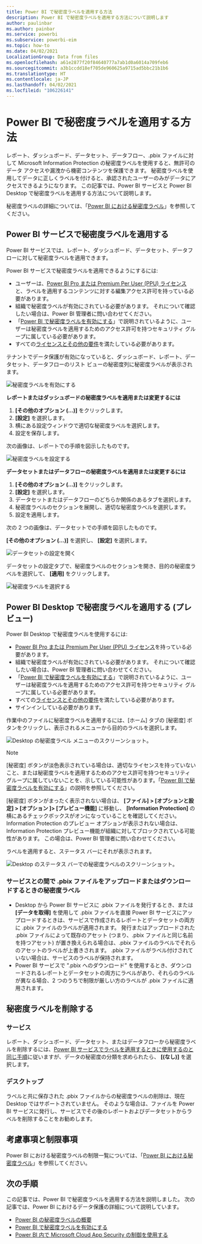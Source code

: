 ```yaml
---
title: Power BI で秘密度ラベルを適用する方法
description: Power BI で秘密度ラベルを適用する方法について説明します
author: paulinbar
ms.author: painbar
ms.service: powerbi
ms.subservice: powerbi-eim
ms.topic: how-to
ms.date: 04/02/2021
LocalizationGroup: Data from files
ms.openlocfilehash: a61e2877f20f84640777a7ab1d0a6014a709feb6
ms.sourcegitcommit: a3b1ccdd18ef705de960625a9715ad5bbc21b1b6
ms.translationtype: HT
ms.contentlocale: ja-JP
ms.lasthandoff: 04/02/2021
ms.locfileid: "106226141"
---
```

# <a name="how-to-apply-sensitivity-labels-in-power-bi"></a>Power BI で秘密度ラベルを適用する方法

レポート、ダッシュボード、データセット、データフロー、.pbix ファイルに対して Microsoft Information Protection の秘密度ラベルを使用すると、無許可のデータ アクセスや漏洩から機密コンテンツを保護できます。 秘密度ラベルを使用してデータに正しくラベルを付けると、承認されたユーザーのみがデータにアクセスできるようになります。 この記事では、Power BI サービスと Power BI Desktop で秘密度ラベルを適用する方法について説明します。

秘密度ラベルの詳細については、「[Power BI における秘密度ラベル](service-security-sensitivity-label-overview.md)」を参照してください。

## <a name="apply-sensitivity-labels-in-the-power-bi-service"></a>Power BI サービスで秘密度ラベルを適用する

Power BI サービスでは、レポート、ダッシュボード、データセット、データフローに対して秘密度ラベルを適用できます。

Power BI サービスで秘密度ラベルを適用できるようにするには:
* ユーザーは、[Power BI Pro または Premium Per User (PPU) ライセンス](./service-admin-purchasing-power-bi-pro.md)と、ラベルを適用するコンテンツに対する編集アクセス許可を持っている必要があります。
* 組織で秘密度ラベルが有効にされている必要があります。 それについて確認したい場合は、Power BI 管理者に問い合わせてください。
* 「[Power BI で秘密度ラベルを有効にする](./service-security-enable-data-sensitivity-labels.md)」で説明されているように、ユーザーは秘密度ラベルを適用するためのアクセス許可を持つセキュリティ グループに属している必要があります。
* すべての[ライセンスとその他の要件](./service-security-enable-data-sensitivity-labels.md#licensing-and-requirements)を満たしている必要があります。

テナントでデータ保護が有効になっていると、ダッシュボード、レポート、データセット、データフローのリスト ビューの秘密度列に秘密度ラベルが表示されます。

![秘密度ラベルを有効にする](media/service-security-apply-data-sensitivity-labels/apply-data-sensitivity-labels-01.png)

**レポートまたはダッシュボードの秘密度ラベルを適用または変更するには**
1. **[その他のオプション (…)]** をクリックします。
1. **[設定]** を選択します。
1. 横にある設定ウィンドウで適切な秘密度ラベルを選択します。
1. 設定を保存します。

次の画像は、レポートでの手順を図示したものです。

![秘密度ラベルを設定する](media/service-security-apply-data-sensitivity-labels/apply-data-sensitivity-labels-02.png)

**データセットまたはデータフローの秘密度ラベルを適用または変更するには**

1. **[その他のオプション (…)]** をクリックします。
1. **[設定]** を選択します。
1. データセットまたはデータフローのどちらか関係のあるタブを選択します。
1. 秘密度ラベルのセクションを展開し、適切な秘密度ラベルを選択します。
1. 設定を適用します。

次の 2 つの画像は、データセットでの手順を図示したものです。

**[その他のオプション (…)]** を選択し、 **[設定]** を選択します。

![データセットの設定を開く](media/service-security-apply-data-sensitivity-labels/apply-data-sensitivity-labels-05.png)

データセットの設定タブで、秘密度ラベルのセクションを開き、目的の秘密度ラベルを選択して、 **[適用]** をクリックします。

![秘密度ラベルを選択する](media/service-security-apply-data-sensitivity-labels/apply-data-sensitivity-labels-06.png)

## <a name="apply-sensitivity-labels-in-power-bi-desktop-preview"></a>Power BI Desktop で秘密度ラベルを適用する (プレビュー)

Power BI Desktop で秘密度ラベルを使用するには:
* [Power BI Pro または Premium Per User (PPU) ライセンス](./service-admin-purchasing-power-bi-pro.md)を持っている必要があります。
* 組織で秘密度ラベルが有効にされている必要があります。 それについて確認したい場合は、Power BI 管理者に問い合わせてください。
* 「[Power BI で秘密度ラベルを有効にする](./service-security-enable-data-sensitivity-labels.md)」で説明されているように、ユーザーは秘密度ラベルを適用するためのアクセス許可を持つセキュリティ グループに属している必要があります。
* すべての[ライセンスとその他の要件](./service-security-enable-data-sensitivity-labels.md#licensing-and-requirements)を満たしている必要があります。
* サインインしている必要があります。

作業中のファイルに秘密度ラベルを適用するには、[ホーム] タブの [秘密度] ボタンをクリックし、表示されるメニューから目的のラベルを選択します。

![Desktop の秘密度ラベル メニューのスクリーンショット。](media/service-security-apply-data-sensitivity-labels/sensitivity-label-menu-desktop.png)

>[!NOTE]
> [秘密度] ボタンが淡色表示されている場合は、適切なライセンスを持っていないこと、または秘密度ラベルを適用するためのアクセス許可を持つセキュリティ グループに属していないことを、示している可能性があります。「[Power BI で秘密度ラベルを有効にする](./service-security-enable-data-sensitivity-labels.md)」の説明を参照してください。
>
>[秘密度] ボタンがまったく表示されない場合は、 **[ファイル] > [オプションと設定] > [オプション ]> [プレビュー機能]** に移動し、 **[Information Protection]** の横にあるチェックボックスがオンになっていることを確認してください。 Information Protection のプレビュー オプションが表示されない場合は、Information Protection プレビュー機能が組織に対してブロックされている可能性があります。 この場合は、Power BI 管理者に問い合わせてください。

ラベルを適用すると、ステータス バーにそれが表示されます。

![Desktop のステータス バーでの秘密度ラベルのスクリーンショット。](media/service-security-apply-data-sensitivity-labels/sensitivity-label-in-desktop-status-bar.png)

### <a name="sensitivity-labels-when-uploading-or-downloading-pbix-files-tofrom-the-service"></a>サービスとの間で .pbix ファイルをアップロードまたはダウンロードするときの秘密度ラベル
* Desktop から Power BI サービスに .pbix ファイルを発行するとき、または **[データを取得]** を使用して .pbix ファイルを直接 Power BI サービスにアップロードするときは、サービスで作成されるレポートとデータセットの両方に .pbix ファイルのラベルが適用されます。 発行またはアップロードされた .pbix ファイルによって既存のアセット (つまり、.pbix ファイルと同じ名前を持つアセット) が置き換えられる場合は、.pbix ファイルのラベルでそれらのアセットのラベルが上書きされます。 .pbix ファイルがラベル付けされていない場合は、サービスのラベルが保持されます。
* Power BI サービスで ".pbix へのダウンロード" を使用するとき、ダウンロードされるレポートとデータセットの両方にラベルがあり、それらのラベルが異なる場合、2 つのうちで制限が厳しい方のラベルが .pbix ファイルに適用されます。

## <a name="remove-sensitivity-labels"></a>秘密度ラベルを削除する

### <a name="service"></a>サービス
レポート、ダッシュボード、データセット、またはデータフローから秘密度ラベルを削除するには、[Power BI サービスでラベルを適用するときに使用するのと同じ手順](#apply-sensitivity-labels-in-the-power-bi-service)に従いますが、データの秘密度の分類を求められたら、 **[(なし)]** を選択します。

### <a name="desktop"></a>デスクトップ
ラベルと共に保存された .pbix ファイルからの秘密度ラベルの削除は、現在 Desktop ではサポートされていません。 そのような場合は、ファイルを Power BI サービスに発行し、サービスでその後のレポートおよびデータセットからラベルを削除することをお勧めします。

## <a name="considerations-and-limitations"></a>考慮事項と制限事項

Power BI における秘密度ラベルの制限一覧については、「[Power BI における秘密度ラベル](service-security-sensitivity-label-overview.md#limitations)」を参照してください。

## <a name="next-steps"></a>次の手順

この記事では、Power BI で秘密度ラベルを適用する方法を説明しました。 次の記事では、Power BI におけるデータ保護の詳細について説明しています。 

* [Power BI の秘密度ラベルの概要](./service-security-sensitivity-label-overview.md)
* [Power BI で秘密度ラベルを有効にする](./service-security-enable-data-sensitivity-labels.md)
* [Power BI 内で Microsoft Cloud App Security の制御を使用する](./service-security-using-microsoft-cloud-app-security-controls.md)